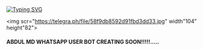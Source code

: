 <a href="https://git.io/typing-svg"><img src="https://readme-typing-svg.demolab.com?font=BOLD&weight=680&size=24&pause=1000&color=F7F600&background=F5FF4A00&random=false&width=435&lines=I+AM+ABDUL+MD+WHATSAPP+BOT.....;CREATED+BY+AZ+TECH+SL+....." alt="Typing SVG" /></a>

<img scr="https://telegra.ph/file/58f9db8592d91fbd3dd33.jpg" width"104" height"82">

#### ABDUL MD WHATSAPP USER BOT CREATING SOON!!!!!.....
